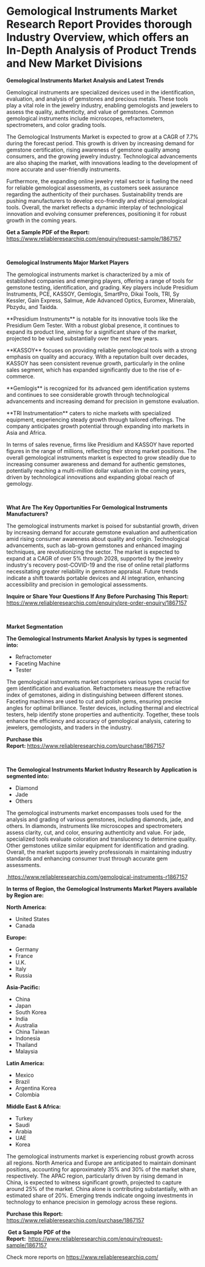 <p><h1>Gemological Instruments Market Research Report Provides thorough Industry Overview, which offers an In-Depth Analysis of Product Trends and New Market Divisions</h1></p><p><strong>Gemological Instruments Market Analysis and Latest Trends</strong></p>
<p><p>Gemological instruments are specialized devices used in the identification, evaluation, and analysis of gemstones and precious metals. These tools play a vital role in the jewelry industry, enabling gemologists and jewelers to assess the quality, authenticity, and value of gemstones. Common gemological instruments include microscopes, refractometers, spectrometers, and color grading tools.</p><p>The Gemological Instruments Market is expected to grow at a CAGR of 7.7% during the forecast period. This growth is driven by increasing demand for gemstone certification, rising awareness of gemstone quality among consumers, and the growing jewelry industry. Technological advancements are also shaping the market, with innovations leading to the development of more accurate and user-friendly instruments.</p><p>Furthermore, the expanding online jewelry retail sector is fueling the need for reliable gemological assessments, as customers seek assurance regarding the authenticity of their purchases. Sustainability trends are pushing manufacturers to develop eco-friendly and ethical gemological tools. Overall, the market reflects a dynamic interplay of technological innovation and evolving consumer preferences, positioning it for robust growth in the coming years.</p></p>
<p><strong>Get a Sample PDF of the Report:&nbsp;</strong> <a href="https://www.reliableresearchiq.com/enquiry/request-sample/1867157?utm_campaign=2630&utm_medium=2&utm_source=Github&utm_content=ia&utm_term=22022025&utm_id=gemological-instruments">https://www.reliableresearchiq.com/enquiry/request-sample/1867157</a></p>
<p>&nbsp;</p>
<p><strong>Gemological Instruments Major Market Players</strong></p>
<p><p>The gemological instruments market is characterized by a mix of established companies and emerging players, offering a range of tools for gemstone testing, identification, and grading. Key players include Presidium Instruments, PCE, KASSOY, Gemlogis, SmartPro, Dikai Tools, TRI, Sy Kessler, Gain Express, Salmue, Ade Advanced Optics, Euromex, Mineralab, Pbzydu, and Taidda.</p><p>**Presidium Instruments** is notable for its innovative tools like the Presidium Gem Tester. With a robust global presence, it continues to expand its product line, aiming for a significant share of the market, projected to be valued substantially over the next few years.</p><p>**KASSOY** focuses on providing reliable gemological tools with a strong emphasis on quality and accuracy. With a reputation built over decades, KASSOY has seen consistent revenue growth, particularly in the online sales segment, which has expanded significantly due to the rise of e-commerce.</p><p>**Gemlogis** is recognized for its advanced gem identification systems and continues to see considerable growth through technological advancements and increasing demand for precision in gemstone evaluation.</p><p>**TRI Instrumentation** caters to niche markets with specialized equipment, experiencing steady growth through tailored offerings. The company anticipates growth potential through expanding into markets in Asia and Africa.</p><p>In terms of sales revenue, firms like Presidium and KASSOY have reported figures in the range of millions, reflecting their strong market positions. The overall gemological instruments market is expected to grow steadily due to increasing consumer awareness and demand for authentic gemstones, potentially reaching a multi-million dollar valuation in the coming years, driven by technological innovations and expanding global reach of gemology.</p></p>
<p>&nbsp;</p>
<p><strong>What Are The Key Opportunities For Gemological Instruments Manufacturers?</strong></p>
<p><p>The gemological instruments market is poised for substantial growth, driven by increasing demand for accurate gemstone evaluation and authentication amid rising consumer awareness about quality and origin. Technological advancements, such as lab-grown gemstones and enhanced imaging techniques, are revolutionizing the sector. The market is expected to expand at a CAGR of over 5% through 2028, supported by the jewelry industry's recovery post-COVID-19 and the rise of online retail platforms necessitating greater reliability in gemstone appraisal. Future trends indicate a shift towards portable devices and AI integration, enhancing accessibility and precision in gemological assessments.</p></p>
<p><strong>Inquire or Share Your Questions If Any Before Purchasing This Report:</strong> <a href="https://www.reliableresearchiq.com/enquiry/pre-order-enquiry/1867157?utm_campaign=2630&utm_medium=2&utm_source=Github&utm_content=ia&utm_term=22022025&utm_id=gemological-instruments">https://www.reliableresearchiq.com/enquiry/pre-order-enquiry/1867157</a></p>
<p>&nbsp;</p>
<p><strong>Market Segmentation</strong></p>
<p><strong>The Gemological Instruments Market Analysis by types is segmented into:</strong></p>
<p><ul><li>Refractometer</li><li>Faceting Machine</li><li>Tester</li></ul></p>
<p><p>The gemological instruments market comprises various types crucial for gem identification and evaluation. Refractometers measure the refractive index of gemstones, aiding in distinguishing between different stones. Faceting machines are used to cut and polish gems, ensuring precise angles for optimal brilliance. Tester devices, including thermal and electrical testers, help identify stone properties and authenticity. Together, these tools enhance the efficiency and accuracy of gemological analysis, catering to jewelers, gemologists, and traders in the industry.</p></p>
<p><strong>Purchase this Report:&nbsp;</strong><a href="https://www.reliableresearchiq.com/purchase/1867157?utm_campaign=2630&utm_medium=2&utm_source=Github&utm_content=ia&utm_term=22022025&utm_id=gemological-instruments">https://www.reliableresearchiq.com/purchase/1867157</a></p>
<p>&nbsp;</p>
<p><strong>The Gemological Instruments Market Industry Research by Application is segmented into:</strong></p>
<p><ul><li>Diamond</li><li>Jade</li><li>Others</li></ul></p>
<p><p>The gemological instruments market encompasses tools used for the analysis and grading of various gemstones, including diamonds, jade, and others. In diamonds, instruments like microscopes and spectrometers assess clarity, cut, and color, ensuring authenticity and value. For jade, specialized tools evaluate coloration and translucency to determine quality. Other gemstones utilize similar equipment for identification and grading. Overall, the market supports jewelry professionals in maintaining industry standards and enhancing consumer trust through accurate gem assessments.</p></p>
<p><a href="https://www.reliableresearchiq.com/gemological-instruments-r1867157?utm_campaign=2630&utm_medium=2&utm_source=Github&utm_content=ia&utm_term=22022025&utm_id=gemological-instruments">&nbsp;https://www.reliableresearchiq.com/gemological-instruments-r1867157</a></p>
<p><strong>In terms of Region, the Gemological Instruments Market Players available by Region are:</strong></p>
<p>
    <p> <strong> North America: </strong>
        <ul>
            <li>United States</li>
            <li>Canada</li>
        </ul>
        </p> 
    <p> <strong> Europe: </strong>
        <ul>
            <li>Germany</li>
            <li>France</li>
            <li>U.K.</li>
            <li>Italy</li>
            <li>Russia</li>
        </ul>
        </p> 
    <p> <strong> Asia-Pacific: </strong>
        <ul>
            <li>China</li>
            <li>Japan</li>
            <li>South Korea</li>
            <li>India</li>
            <li>Australia</li>
            <li>China Taiwan</li>
            <li>Indonesia</li>
            <li>Thailand</li>
            <li>Malaysia</li>
        </ul>
        </p> 
    <p> <strong> Latin America: </strong>
        <ul>
            <li>Mexico</li>
            <li>Brazil</li>
            <li>Argentina Korea</li>
            <li>Colombia</li>
        </ul>
        </p> 
    <p> <strong> Middle East & Africa: </strong>
        <ul>
            <li>Turkey</li>
            <li>Saudi</li>
            <li>Arabia</li>
            <li>UAE</li>
            <li>Korea</li>
        </ul>
    </p>
    </p>
<p><p>The gemological instruments market is experiencing robust growth across all regions. North America and Europe are anticipated to maintain dominant positions, accounting for approximately 35% and 30% of the market share, respectively. The APAC region, particularly driven by rising demand in China, is expected to witness significant growth, projected to capture around 25% of the market. China alone is contributing substantially, with an estimated share of 20%. Emerging trends indicate ongoing investments in technology to enhance precision in gemology across these regions.</p></p>
<p><strong>Purchase this Report: </strong><a href="https://www.reliableresearchiq.com/purchase/1867157?utm_campaign=2630&utm_medium=2&utm_source=Github&utm_content=ia&utm_term=22022025&utm_id=gemological-instruments">https://www.reliableresearchiq.com/purchase/1867157</a></p>
<p>&nbsp;<strong>Get a Sample PDF of the Report:&nbsp;&nbsp;</strong><a href="https://www.reliableresearchiq.com/enquiry/request-sample/1867157?utm_campaign=2630&utm_medium=2&utm_source=Github&utm_content=ia&utm_term=22022025&utm_id=gemological-instruments">https://www.reliableresearchiq.com/enquiry/request-sample/1867157</a></p>
<p><strong></strong></p>
<p>Check more reports on <a href="https://www.reliableresearchiq.com/?utm_campaign=2630&utm_medium=2&utm_source=Github&utm_content=ia&utm_term=22022025&utm_id=gemological-instruments">https://www.reliableresearchiq.com/</a></p>